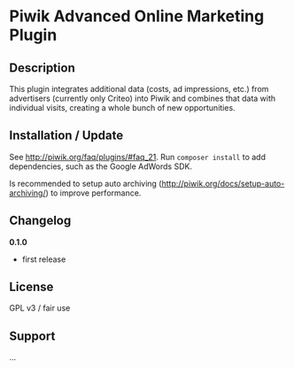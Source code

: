 # Piwik Advanced Online Marketing Plugin 

## Description

This plugin integrates additional data (costs, ad impressions, etc.) from advertisers (currently only Criteo) into Piwik 
and combines that data with individual visits, creating a whole bunch of new opportunities.

## Installation / Update

See http://piwik.org/faq/plugins/#faq_21.
Run ``composer install`` to add dependencies, such as the Google AdWords SDK.

Is recommended to setup auto archiving (http://piwik.org/docs/setup-auto-archiving/) to improve performance.



## Changelog

__0.1.0__
* first release

## License

GPL v3 / fair use

## Support

...